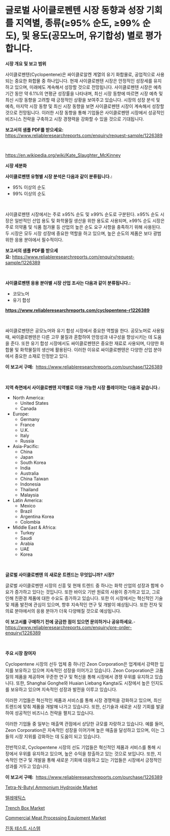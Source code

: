 <p><h1>글로벌 사이클로펜텐 시장 동향과 성장 기회를 지역별, 종류(≥95% 순도, ≥99% 순도), 및 용도(공모노머, 유기합성) 별로 평가합니다.</h1></p><p><strong>시장 개요 및 보고 범위</strong></p>
<p><p>사이클로펜텐(Cyclopentene)은 싸이클로알켄 계열의 유기 화합물로, 공업적으로 사용되는 중요한 화합물 중 하나입니다. 현재 사이클로펜텐 시장은 안정적인 성장세를 유지하고 있으며, 미래에도 계속해서 성장할 것으로 전망됩니다. 사이클로펜텐 시장은 예측 기간 동안 약 6.1%의 연평균 성장률을 나타내며, 최신 시장 동향에 따르면 시장 예측 및 최신 시장 동향을 고려할 때 긍정적인 상황을 보여주고 있습니다. 시장의 성장 분석 및 예측, 마지막 시장 동향 및 최신 시장 동향을 보면 사이클로펜텐 시장이 계속해서 성장할 것으로 전망됩니다. 이러한 시장 동향을 통해 기업들은 사이클로펜텐 시장에서 성공적인 비즈니스 전략을 구축하고 시장 경쟁력을 강화할 수 있을 것으로 기대됩니다.</p></p>
<p><strong>보고서의 샘플 PDF를 받으세요:</strong> <a href="https://www.reliableresearchreports.com/enquiry/request-sample/1226389">https://www.reliableresearchreports.com/enquiry/request-sample/1226389</a></p>
<p>&nbsp;</p>
<p><a href="https://en.wikipedia.org/wiki/Kate_Slaughter_McKinney">https://en.wikipedia.org/wiki/Kate_Slaughter_McKinney</a></p>
<p><strong>시장 세분화</strong></p>
<p><strong>사이클로펜텐 유형별 시장 분석은 다음과 같이 분류됩니다.:</strong></p>
<p><ul><li>95% 이상의 순도</li><li>99% 이상의 순도</li></ul></p>
<p>&nbsp;</p>
<p><p>사이클로펜텐 시장에서는 주로 ≥95% 순도 및 ≥99% 순도로 구분된다. ≥95% 순도 시장은 일반적인 산업 용도 및 화학물질 생산을 위한 용도로 사용되며, ≥99% 순도 시장은 주로 의약품 및 식품 첨가물 등 산업의 높은 순도 요구 사항을 충족하기 위해 사용된다. 두 시장은 모두 시장 성장에 중요한 역할을 하고 있으며, 높은 순도의 제품은 보다 광범위한 응용 분야에서 필수적이다.</p></p>
<p><strong>보고서의 샘플 PDF를 받으세요:</strong>&nbsp;<a href="https://www.reliableresearchreports.com/enquiry/request-sample/1226389">https://www.reliableresearchreports.com/enquiry/request-sample/1226389</a></p>
<p>&nbsp;</p>
<p><strong> 사이클로펜텐 응용 분야별 시장 산업 조사는 다음과 같이 분류됩니다.:</strong></p>
<p><ul><li>코모노머</li><li>유기 합성</li></ul></p>
<p><strong><a href="https://www.reliableresearchreports.com/cyclopentene-r1226389">https://www.reliableresearchreports.com/cyclopentene-r1226389</a></strong></p>
<p>&nbsp;</p>
<p><p>싸이클로펜텐은 공모노머와 유기 합성 시장에서 중요한 역할을 한다. 공모노머로 사용될 때, 싸이클로펜텐은 다른 고무 물질과 혼합하여 안정성과 내구성을 향상시키는 데 도움을 준다. 또한 유기 합성 시장에서도 싸이클로펜텐은 중요한 재료로 사용되며, 다양한 화합물 및 화학물질의 생산에 활용된다. 이러한 이유로 싸이클로펜텐은 다양한 산업 분야에서 중요한 소재로 인정받고 있다.</p></p>
<p><strong>이 보고서 구매:</strong>&nbsp; <a href="https://www.reliableresearchreports.com/purchase/1226389">https://www.reliableresearchreports.com/purchase/1226389</a></p>
<p>&nbsp;</p>
<p><strong>지역 측면에서 사이클로펜텐 지역별로 이용 가능한 시장 플레이어는 다음과 같습니다.:</strong></p>
<p><ul>
    <li>
        North America:
        <ul>
            <li>United States</li>
            <li>Canada</li>
        </ul>
    </li>
    <li>
        Europe:
        <ul>
            <li>Germany</li>
            <li>France</li>
            <li>U.K.</li>
            <li>Italy</li>
            <li>Russia</li>
        </ul>
    </li>
    <li>
        Asia-Pacific:
        <ul>
            <li>China</li>
            <li>Japan</li>
            <li>South Korea</li>
            <li>India</li>
            <li>Australia</li>
            <li>China Taiwan</li>
            <li>Indonesia</li>
            <li>Thailand</li>
            <li>Malaysia</li>
        </ul>
    </li>
    <li>
        Latin America:
        <ul>
            <li>Mexico</li>
            <li>Brazil</li>
            <li>Argentina Korea</li>
            <li>Colombia</li>
        </ul>
    </li>
    <li>
        Middle East & Africa:
        <ul>
            <li>Turkey</li>
            <li>Saudi</li>
            <li>Arabia</li>
            <li>UAE</li>
            <li>Korea</li>
        </ul>
    </li>
    </ul></p>
<p>&nbsp;</p>
<p><strong>글로벌 사이클로펜텐 의 새로운 트렌드는 무엇입니까? 시장?</strong></p>
<p><p>글로벌 사이클로펜텐 시장의 신흥 및 현재 트렌드 중 하나는 화학 산업의 성장과 함께 수요가 증가하고 있다는 것입니다. 또한 바이오 기반 원료의 사용이 증가하고 있고, 그로 인해 친환경 제품에 대한 수요도 증가하고 있습니다. 또한 이 시장에서는 혁신적인 기술 및 제품 발전에 관심이 있으며, 향후 지속적인 연구 및 개발이 예상됩니다. 또한 전자 및 의료 분야에서의 응용 분야가 더욱 다양해질 것으로 예상됩니다.</p></p>
<p><strong>이 보고서를 구매하기 전에 궁금한 점이 있으면 문의하거나 공유하세요.</strong>- <a href="https://www.reliableresearchreports.com/enquiry/pre-order-enquiry/1226389">https://www.reliableresearchreports.com/enquiry/pre-order-enquiry/1226389</a></p>
<p>&nbsp;</p>
<p><strong>주요 시장 참여자</strong></p>
<p><p>Cyclopentene 시장의 선두 업체 중 하나인 Zeon Corporation은 업계에서 강력한 입지를 보유하고 있으며 지속적인 성장을 이어가고 있습니다. Zeon Corporation은 고품질의 제품을 제공하며 꾸준한 연구 및 혁신을 통해 시장에서 경쟁 우위를 유지하고 있습니다. 또한, Shanghai Gonghe와 Huaian Liebang Kangtai도 시장에서 높은 인지도를 보유하고 있으며 지속적인 성장과 발전을 이루고 있습니다.</p><p>이러한 기업들은 혁신적인 제품과 서비스를 통해 시장 경쟁력을 강화하고 있으며, 최신 트렌드에 맞춰 제품을 개발해 나가고 있습니다. 또한, 신기술과 새로운 시장 기회를 발굴하여 성공적인 비즈니스 전략을 펼치고 있습니다.</p><p>이러한 기업들 중 일부는 매출액 관점에서 상당한 규모를 자랑하고 있습니다. 예를 들어, Zeon Corporation은 지속적인 성장을 이어가며 높은 매출을 달성하고 있으며, 이는 그들의 시장 지위를 강화하는 데 도움이 되고 있습니다.</p><p>전반적으로, Cyclopentene 시장의 선도 기업들은 혁신적인 제품과 서비스를 통해 시장에서 우위를 유지하고 있으며, 높은 수익을 창출하고 있는 것으로 보입니다. 또한, 지속적인 연구 및 개발을 통해 새로운 기회에 대응하고 있는 기업들은 시장에서 긍정적인 성과를 거두고 있습니다.</p></p>
<p><strong>이 보고서 구매:</strong>&nbsp;&nbsp;<a href="https://www.reliableresearchreports.com/purchase/1226389">https://www.reliableresearchreports.com/purchase/1226389</a></p>
<p><p><a href="https://github.com/joanneharris67856/Market-Research-Report-List-1/blob/main/tetra-n-butyl-ammonium-hydroxide-market.md">Tetra-N-Butyl Ammonium Hydroxide Market</a></p><p><a href="https://github.com/mithunmistry2258/Market-Research-Report-List-1/blob/main/848479327270.md">텔레매틱스</a></p><p><a href="https://www.linkedin.com/pulse/insights-trench-box-industry-market-financial-status-size-iiu2e">Trench Box Market</a></p><p><a href="https://www.linkedin.com/pulse/evaluating-global-commercial-meat-processing-equipment-market-covwe">Commercial Meat Processing Equipment Market</a></p><p><a href="https://github.com/DavidRobb19/Market-Research-Report-List-2/blob/main/398175527267.md">진동 테스트 시스템</a></p></p>